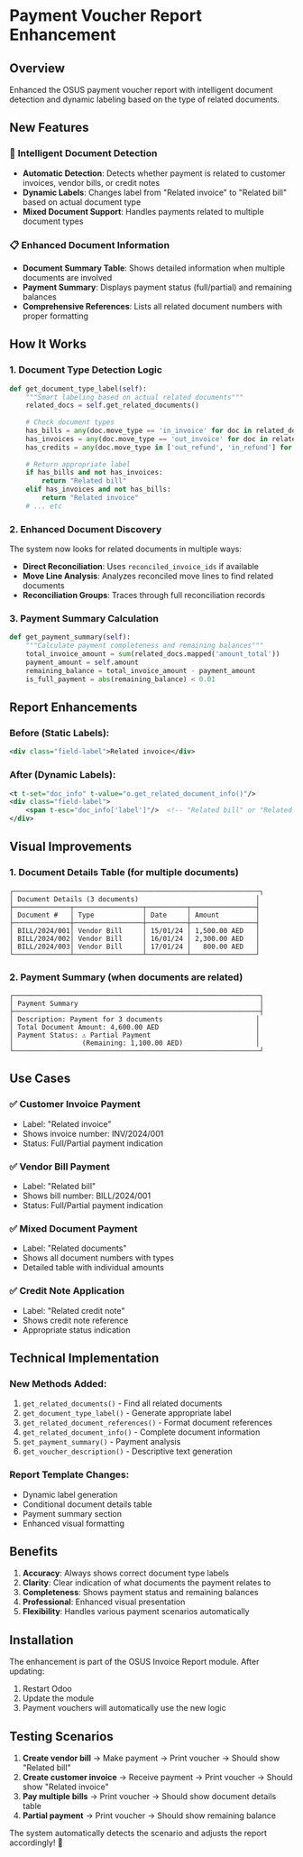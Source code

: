 # Payment Voucher Report Enhancement

## Overview
Enhanced the OSUS payment voucher report with intelligent document detection and dynamic labeling based on the type of related documents.

## New Features

### 🎯 **Intelligent Document Detection**
- **Automatic Detection**: Detects whether payment is related to customer invoices, vendor bills, or credit notes
- **Dynamic Labels**: Changes label from "Related invoice" to "Related bill" based on actual document type
- **Mixed Document Support**: Handles payments related to multiple document types

### 📋 **Enhanced Document Information**
- **Document Summary Table**: Shows detailed information when multiple documents are involved
- **Payment Summary**: Displays payment status (full/partial) and remaining balances
- **Comprehensive References**: Lists all related document numbers with proper formatting

## How It Works

### 1. **Document Type Detection Logic**

```python
def get_document_type_label(self):
    """Smart labeling based on actual related documents"""
    related_docs = self.get_related_documents()
    
    # Check document types
    has_bills = any(doc.move_type == 'in_invoice' for doc in related_docs)
    has_invoices = any(doc.move_type == 'out_invoice' for doc in related_docs)
    has_credits = any(doc.move_type in ['out_refund', 'in_refund'] for doc in related_docs)
    
    # Return appropriate label
    if has_bills and not has_invoices:
        return "Related bill"
    elif has_invoices and not has_bills:
        return "Related invoice"
    # ... etc
```

### 2. **Enhanced Document Discovery**

The system now looks for related documents in multiple ways:
- **Direct Reconciliation**: Uses `reconciled_invoice_ids` if available
- **Move Line Analysis**: Analyzes reconciled move lines to find related documents
- **Reconciliation Groups**: Traces through full reconciliation records

### 3. **Payment Summary Calculation**

```python
def get_payment_summary(self):
    """Calculate payment completeness and remaining balances"""
    total_invoice_amount = sum(related_docs.mapped('amount_total'))
    payment_amount = self.amount
    remaining_balance = total_invoice_amount - payment_amount
    is_full_payment = abs(remaining_balance) < 0.01
```

## Report Enhancements

### **Before** (Static Labels):
```xml
<div class="field-label">Related invoice</div>
```

### **After** (Dynamic Labels):
```xml
<t t-set="doc_info" t-value="o.get_related_document_info()"/>
<div class="field-label">
    <span t-esc="doc_info['label']"/>  <!-- "Related bill" or "Related invoice" -->
</div>
```

## Visual Improvements

### 1. **Document Details Table** (for multiple documents)
```
┌─────────────────────────────────────────────────────────────┐
│ Document Details (3 documents)                             │
├──────────────┬─────────────────┬──────────┬────────────────┤
│ Document #   │ Type            │ Date     │ Amount         │
├──────────────┼─────────────────┼──────────┼────────────────┤
│ BILL/2024/001│ Vendor Bill     │ 15/01/24 │ 1,500.00 AED   │
│ BILL/2024/002│ Vendor Bill     │ 16/01/24 │ 2,300.00 AED   │
│ BILL/2024/003│ Vendor Bill     │ 17/01/24 │   800.00 AED   │
└──────────────┴─────────────────┴──────────┴────────────────┘
```

### 2. **Payment Summary** (when documents are related)
```
┌─────────────────────────────────────────────────────────────┐
│ Payment Summary                                             │
├─────────────────────────────────────────────────────────────┤
│ Description: Payment for 3 documents                       │
│ Total Document Amount: 4,600.00 AED                        │
│ Payment Status: ⚠ Partial Payment                          │
│                 (Remaining: 1,100.00 AED)                  │
└─────────────────────────────────────────────────────────────┘
```

## Use Cases

### ✅ **Customer Invoice Payment**
- Label: "Related invoice" 
- Shows invoice number: INV/2024/001
- Status: Full/Partial payment indication

### ✅ **Vendor Bill Payment**
- Label: "Related bill"
- Shows bill number: BILL/2024/001
- Status: Full/Partial payment indication

### ✅ **Mixed Document Payment**
- Label: "Related documents"
- Shows all document numbers with types
- Detailed table with individual amounts

### ✅ **Credit Note Application**
- Label: "Related credit note"
- Shows credit note reference
- Appropriate status indication

## Technical Implementation

### **New Methods Added:**
1. `get_related_documents()` - Find all related documents
2. `get_document_type_label()` - Generate appropriate label
3. `get_related_document_references()` - Format document references
4. `get_related_document_info()` - Complete document information
5. `get_payment_summary()` - Payment analysis
6. `get_voucher_description()` - Descriptive text generation

### **Report Template Changes:**
- Dynamic label generation
- Conditional document details table
- Payment summary section
- Enhanced visual formatting

## Benefits

1. **Accuracy**: Always shows correct document type labels
2. **Clarity**: Clear indication of what documents the payment relates to
3. **Completeness**: Shows payment status and remaining balances
4. **Professional**: Enhanced visual presentation
5. **Flexibility**: Handles various payment scenarios automatically

## Installation

The enhancement is part of the OSUS Invoice Report module. After updating:

1. Restart Odoo
2. Update the module
3. Payment vouchers will automatically use the new logic

## Testing Scenarios

1. **Create vendor bill** → Make payment → Print voucher → Should show "Related bill"
2. **Create customer invoice** → Receive payment → Print voucher → Should show "Related invoice"
3. **Pay multiple bills** → Print voucher → Should show document details table
4. **Partial payment** → Print voucher → Should show remaining balance

The system automatically detects the scenario and adjusts the report accordingly! 🎉
